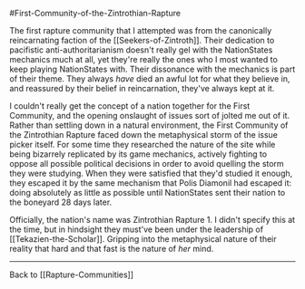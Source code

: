 #First-Community-of-the-Zintrothian-Rapture

The first rapture community that I attempted was from the canonically reincarnating faction of the [[Seekers-of-Zintroth]].  Their dedication to pacifistic anti-authoritarianism doesn't really gel with the NationStates mechanics much at all, yet they're really the ones who I most wanted to keep playing NationStates with.  Their dissonance with the mechanics is part of their theme.  They always *have* died an awful lot for what they believe in, and reassured by their belief in reincarnation, they've always kept at it.

I couldn't really get the concept of a nation together for the First Community, and the opening onslaught of issues sort of jolted me out of it.  Rather than settling down in a natural environment, the First Community of the Zintrothian Rapture faced down the metaphysical storm of the issue picker itself.  For some time they researched the nature of the site while being bizarrely replicated by its game mechanics, actively fighting to oppose all possible political decisions in order to avoid quelling the storm they were studying.  When they were satisfied that they'd studied it enough, they escaped it by the same mechanism that Polis Diamonil had escaped it: doing absolutely as little as possible until NationStates sent their nation to the boneyard 28 days later.

Officially, the nation's name was Zintrothian Rapture 1.  I didn't specify this at the time, but in hindsight they must've been under the leadership of [[Tekazien-the-Scholar]].  Gripping into the metaphysical nature of their reality that hard and that fast is the nature of *her* mind.

---
Back to [[Rapture-Communities]]